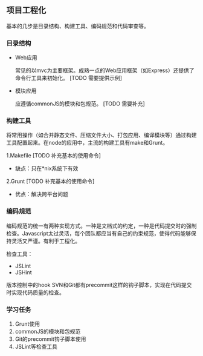## 项目工程化

基本的几步是目录结构、构建工具、编码规范和代码审查等。

### 目录结构

- Web应用

  常见的以mvc为主要框架。成熟一点的Web应用框架（如Express）还提供了命令行工具来初始化。
  [TODO 需要提供示例]

- 模块应用

  应遵循commonJS的模块和包规范。
  [TODO 需要补充]

### 构建工具

将常用操作（如合并静态文件、压缩文件大小、打包应用、编译模块等）通过构建工具配置起来。在node的应用中，主流的构建工具有make和Grunt。

1.Makefile [TODO 补充基本的使用命令]

  - 缺点：只在*nix系统下有效

2.Grunt [TODO 补充基本的使用命令]

  - 优点：解决跨平台问题

### 编码规范

编码规范的统一有两种实现方式。一种是文档式的约定，一种是代码提交时的强制检查。Javascript太过灵活，每个团队都应当有自己的约束规范，使得代码能够保持灵活又严谨。有利于工程化。

检查工具：
  - JSLint
  - JSHint

版本控制中的hook
  SVN和Git都有precommit这样的钩子脚本，实现在代码提交时实现代码质量的检查。

### 学习任务
1. Grunt使用
2. commonJS的模块和包规范
3. Git的precommit钩子脚本使用
4. JSLint等检查工具
